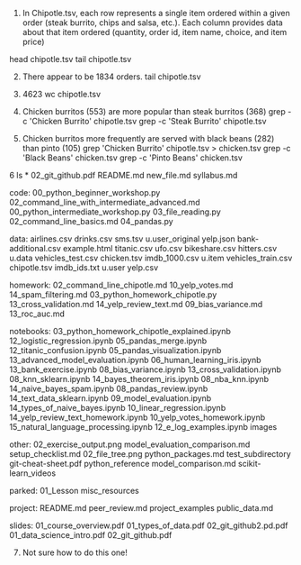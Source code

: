 1. In Chipotle.tsv, each row represents a single item ordered within a given order (steak burrito, chips and salsa, etc.). Each column provides data about that item ordered (quantity, order id, item name, choice, and item price)

head chipotle.tsv
tail chipotle.tsv

2. There appear to be 1834 orders.
tail chipotle.tsv

3. 4623
wc chipotle.tsv

4. Chicken burritos (553) are more popular than steak burritos (368)
grep -c 'Chicken Burrito' chipotle.tsv
grep -c 'Steak Burrito' chipotle.tsv

5. Chicken burritos more frequently are served with black beans (282) than pinto (105)
grep 'Chicken Burrito' chipotle.tsv > chicken.tsv
grep -c 'Black Beans' chicken.tsv
grep -c 'Pinto Beans' chicken.tsv

6 
ls *
02_git_github.pdf	README.md		new_file.md		syllabus.md

code:
00_python_beginner_workshop.py			02_command_line_with_intermediate_advanced.md
00_python_intermediate_workshop.py		03_file_reading.py
02_command_line_basics.md			04_pandas.py

data:
airlines.csv		drinks.csv		sms.tsv			u.user_original		yelp.json
bank-additional.csv	example.html		titanic.csv		ufo.csv
bikeshare.csv		hitters.csv		u.data			vehicles_test.csv
chicken.tsv		imdb_1000.csv		u.item			vehicles_train.csv
chipotle.tsv		imdb_ids.txt		u.user			yelp.csv

homework:
02_command_line_chipotle.md	10_yelp_votes.md		14_spam_filtering.md
03_python_homework_chipotle.py	13_cross_validation.md		14_yelp_review_text.md
09_bias_variance.md		13_roc_auc.md

notebooks:
03_python_homework_chipotle_explained.ipynb	12_logistic_regression.ipynb
05_pandas_merge.ipynb				12_titanic_confusion.ipynb
05_pandas_visualization.ipynb			13_advanced_model_evaluation.ipynb
06_human_learning_iris.ipynb			13_bank_exercise.ipynb
08_bias_variance.ipynb				13_cross_validation.ipynb
08_knn_sklearn.ipynb				14_bayes_theorem_iris.ipynb
08_nba_knn.ipynb				14_naive_bayes_spam.ipynb
08_pandas_review.ipynb				14_text_data_sklearn.ipynb
09_model_evaluation.ipynb			14_types_of_naive_bayes.ipynb
10_linear_regression.ipynb			14_yelp_review_text_homework.ipynb
10_yelp_votes_homework.ipynb			15_natural_language_processing.ipynb
12_e_log_examples.ipynb				images

other:
02_exercise_output.png		model_evaluation_comparison.md	setup_checklist.md
02_file_tree.png		python_packages.md		test_subdirectory
git-cheat-sheet.pdf		python_reference
model_comparison.md		scikit-learn_videos

parked:
01_Lesson	misc_resources

project:
README.md		peer_review.md		project_examples	public_data.md

slides:
01_course_overview.pdf		01_types_of_data.pdf		02_git_github2.pd.pdf
01_data_science_intro.pdf	02_git_github.pdf

7. Not sure how to do this one!
